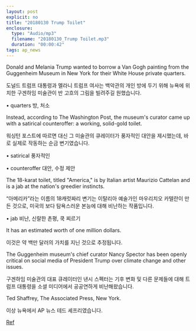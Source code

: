 ```yaml
---
layout: post
explicit: no
title: "20180130 Trump Toilet"
enclosure:
  type: "Audio/mp3"
  filename: "20180130_Trump Toilet.mp3"
  duration: "00:00:42"
tags: ap_news
---
```


Donald and Melania Trump wanted to borrow a Van Gogh painting from the Guggenheim Museum in New York for their White House private quarters.

도널드 트럼프 대통령과 멜라니 트럼프 여사는 백악관의 개인 방에 두기 위해 뉴욕에 위치한 구겐하임 미술관이 반 고흐의 그림을 빌려주길 원했습니다.

• quarters 방, 처소







Instead, according to The Washington Post, the museum's curator came up with a satirical counteroffer: a working, solid-gold toilet.

워싱턴 포스트에 따르면 대신 그 미술관의 큐레이터가 풍자적인 대안을 제시했는데, 바로 실제로 작동하는 순금 변기였습니다.

• satirical 풍자적인

• counteroffer 대안, 수정 제안





The 18-karat toilet, titled "America," is by Italian artist Maurizio Cattelan and is a jab at the nation's greedier instincts.

“아메리카”라는 이름의 18캐럿짜리 변기는 이탈리아 예술가인 마우리치오 카텔란이 만든 것으로, 미국의 보다 탐욕스러운 본능에 대해 비난하는 작품입니다.

• jab 비난, 신랄한 촌평, 쿡 찌르기







It has an estimated worth of one million dollars.

이것은 약 백만 달러의 가치를 지닌 것으로 추정됩니다.







The Guggenheim museum's chief curator Nancy Spector has been openly critical on social media of President Trump over climate change and other issues.

구겐하임 미술관의 대표 큐레이터인 낸시 스펙터는 기후 변화 및 다른 문제들에 대해 트럼프 대통령을 소셜 미디어에서 공공연하게 비난해왔습니다.





Ted Shaffrey, The Associated Press, New York.

이상 뉴욕에서 AP 뉴스 테드 셰프리였습니다.



[Ref](http://www.hackers.co.kr/?c=s_eng/eng_contents/I_others_APnews&iframe=&uid=5585)

